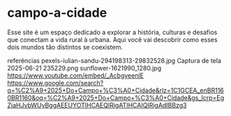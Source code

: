 # campo-a-cidade
Esse site é um espaço dedicado a explorar a história, culturas e desafios que conectam a vida rural à urbana. Aqui você vai descobrir como esses dois mundos tão distintos se coexistem. 

referências
pexels-iulian-sandu-294198313-29832528.jpg
Captura de tela 2025-06-21 235229.png
sunflower-1621990_1280.jpg
https://www.youtube.com/embed/_AcbgyeenlE
https://www.google.com/search?q=%C2%A9+2025+Do+Campo+%C3%A0+Cidade&rlz=1C1GCEA_enBR1160BR1160&oq=%C2%A9+2025+Do+Campo+%C3%A0+Cidade&gs_lcrp=EgZjaHJvbWUyBggAEEUYOTIHCAEQIRigATIHCAIQIRigAdIBBzg3

